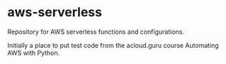 # aws-serverless

Repository for AWS serverless functions and configurations.

Initially a place to put test code from the acloud.guru course
Automating AWS with Python.
